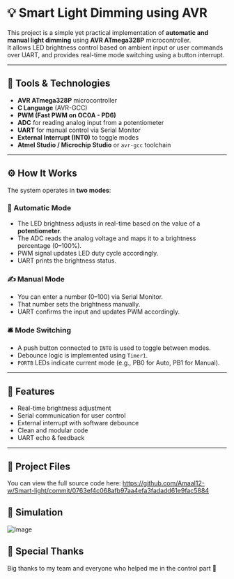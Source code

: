 # 💡 Smart Light Dimming using AVR

This project is a simple yet practical implementation of **automatic and manual light dimming** using **AVR ATmega328P** microcontroller.  
It allows LED brightness control based on ambient input or user commands over UART, and provides real-time mode switching using a button interrupt.

---

## 🔧 Tools & Technologies

- **AVR ATmega328P** microcontroller  
- **C Language** (AVR-GCC)  
- **PWM (Fast PWM on OC0A - PD6)**  
- **ADC** for reading analog input from a potentiometer  
- **UART** for manual control via Serial Monitor  
- **External Interrupt (INT0)** to toggle modes  
- **Atmel Studio / Microchip Studio** or `avr-gcc` toolchain  

---

## ⚙️ How It Works

The system operates in **two modes**:

### 🔁 Automatic Mode
- The LED brightness adjusts in real-time based on the value of a **potentiometer**.
- The ADC reads the analog voltage and maps it to a brightness percentage (0–100%).
- PWM signal updates LED duty cycle accordingly.
- UART prints the brightness status.

### ✍️ Manual Mode
- You can enter a number (0–100) via Serial Monitor.
- That number sets the brightness manually.
- UART confirms the input and updates PWM accordingly.

### 🛎️ Mode Switching
- A push button connected to `INT0` is used to toggle between modes.
- Debounce logic is implemented using `Timer1`.
- `PORTB` LEDs indicate current mode (e.g., PB0 for Auto, PB1 for Manual).

---

## 🧪 Features

- Real-time brightness adjustment  
- Serial communication for user control  
- External interrupt with software debounce  
- Clean and modular code  
- UART echo & feedback  

---

## 📁 Project Files

You can view the full source code here: 
https://github.com/Amaal12-w/Smart-light/commit/0763ef4c068afb97aa4efa3fadadd61e9fac5884
## 📸 Simulation

![Image](https://github.com/user-attachments/assets/a5a6f643-383b-4835-8251-1b70aeb93fb5)
## 🙏 Special Thanks

Big thanks to my team and everyone who helped me in the control part 💚

